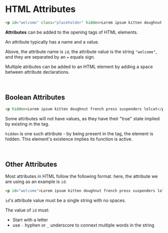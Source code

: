 

# HTML Attributes

```html
<p id="welcome" class="placeholder" hidden>Lorem ipsum kitten doughnut french press suspenders lolcat</p>
```

**Attributes** can be added to the opening tags of HTML elements. 

An attribute typically has a name and a value. 

Above, the attribute name is ```id```, the attribute value is the string ```"welcome"```, and they are separated by an ```=``` equals sign.

Multiple atributes can be added to an HTML element by adding a space between attribute declarations. 

<br>

## Boolean Attributes
```html
<p hidden>Lorem ipsum kitten doughnut french press suspenders lolcat</p>
```

Some attributes will not have values, as they have their "true" state implied by existing in the tag. 

```hidden``` is one such attribute - by being present in the tag, the element is hidden. This element's existence implies its function is active. 

<br>

## Other Attributes

Most attributes in HTML follow the following format. here, the attribute we are using as an example is ```id```.

```html
<p id="welcome">Lorem ipsum kitten doughnut french press suspenders lolcat</p>
```

```id```'s attribute value must be a single string with no spaces.

The value of ```id``` must:
* Start with a letter
* use ```-``` hyphen or ```_``` underscore to connext multiple words in the string

<br>


